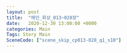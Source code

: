 ```yaml
---
layout: post
title:  "메인_회상_013~028장"
date:   2020-12-30 13:00:00 +0000
categories: Main
Tags: Story Main
SceneCode: ["scene_skip_cp013-028_q1_s10"]
---
```

